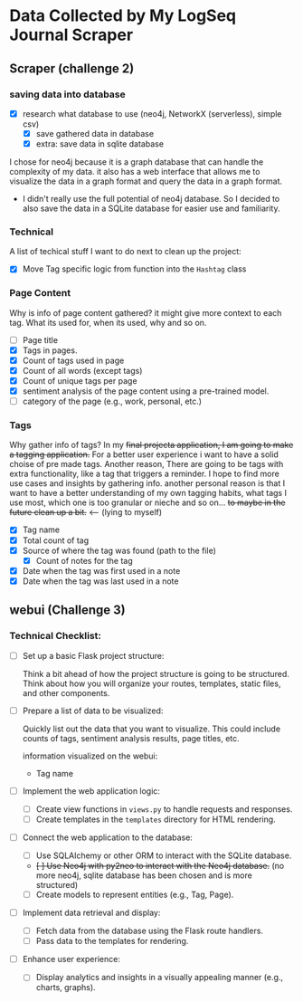 # Data Collected by My LogSeq Journal Scraper

## Scraper (challenge 2)

### saving data into database

- [x] research what database to use (neo4j, NetworkX (serverless), simple csv)
  - [x] save gathered data in database
  - [x] extra: save data in sqlite database

I chose for neo4j because it is a graph database that can handle the complexity of my data. it also has a web interface that allows me to visualize the data in a graph format and query the data in a graph format.

- I didn't really use the full potential of neo4j database. So I decided to also save the data in a SQLite database for easier use and familiarity.

### Technical

A list of techical stuff I want to do next to clean up the project:

- [x] Move Tag specific logic from function into the `Hashtag` class

### Page Content

Why is info of page content gathered? it might give more context to each tag. What its used for, when its used, why and so on.

- [ ] Page title
- [x] Tags in pages.
- [x] Count of tags used in page
- [x] Count of all words (except tags)
- [x] Count of unique tags per page
- [x] sentiment analysis of the page content using a pre-trained model.
- [ ] category of the page (e.g., work, personal, etc.)

### Tags

Why gather info of tags? In my ~~final projecta application, I am going to make a tagging application.~~ For a better user experience i want to have a solid choise of pre made tags. Another reason, There are going to be tags with extra functionality, like a tag that triggers a reminder. I hope to find more use cases and insights by gathering info. another personal reason is that I want to have a better understanding of my own tagging habits, what tags I use most, which one is too granular or nieche and so on... ~~to maybe in the future clean up a bit.~~ <-- (lying to myself)

- [x] Tag name
- [x] Total count of tag
- [x] Source of where the tag was found (path to the file)
  - [x] Count of notes for the tag
- [x] Date when the tag was first used in a note
- [x] Date when the tag was last used in a note

## webui (Challenge 3)

### Technical Checklist:

- [ ] Set up a basic Flask project structure:

  Think a bit ahead of how the project structure is going to be structured. Think about how you will organize your routes, templates, static files, and other components.

- [ ] Prepare a list of data to be visualized:

  Quickly list out the data that you want to visualize. This could include counts of tags, sentiment analysis results, page titles, etc.

  information visualized on the webui:
    - Tag name

- [ ] Implement the web application logic:
  - [ ] Create view functions in `views.py` to handle requests and responses.
  - [ ] Create templates in the `templates` directory for HTML rendering.
  
- [ ] Connect the web application to the database:
  - [ ] Use SQLAlchemy or other ORM to interact with the SQLite database.
  - ~~[ ] Use Neo4j with py2neo to interact with the Neo4j database.~~ (no more neo4j, sqlite database has been chosen and is more structured)
  - [ ] Create models to represent entities (e.g., Tag, Page).

- [ ] Implement data retrieval and display:
  - [ ] Fetch data from the database using the Flask route handlers.
  - [ ] Pass data to the templates for rendering.

- [ ] Enhance user experience:
  - [ ] Display analytics and insights in a visually appealing manner (e.g., charts, graphs).
